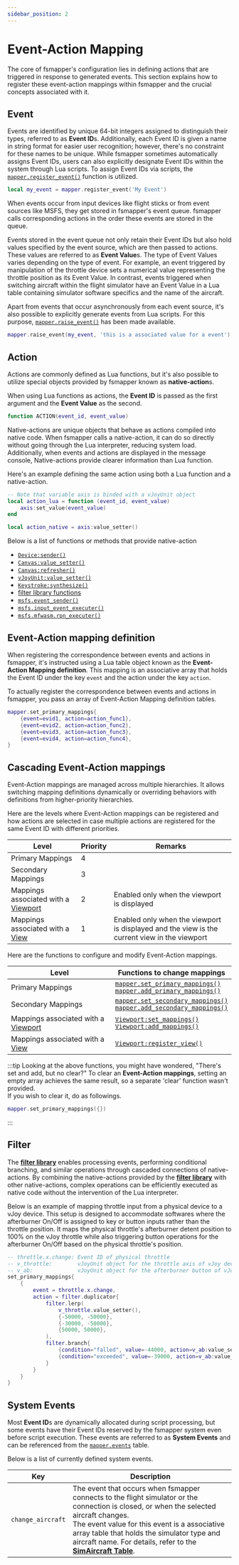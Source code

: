 ```yaml
---
sidebar_position: 2
---
```


# Event-Action Mapping
The core of fsmapper's configuration lies in defining actions that are triggered in response to generated events.
This section explains how to register these event-action mappings within fsmapper and the crucial concepts associated with it.

## Event
Events are identified by unique 64-bit integers assigned to distinguish their types, referred to as **Event ID**s.
Additionally, each Event ID is given a name in string format for easier user recognition; however, there's no constraint for these names to be unique.
While fsmapper sometimes automatically assigns Event IDs, users can also explicitly designate Event IDs within the system through Lua scripts. To assign Event IDs via scripts, the [`mapper.register_event()`](/libs/mapper/mapper_register_event) function is utilized.
```lua
local my_event = mapper.register_event('My Event')
```

When events occur from input devices like flight sticks or from event sources like MSFS, they get stored in fsmapper's event queue.
fsmapper calls corresponding actions in the order these events are stored in the queue.

Events stored in the event queue not only retain their Event IDs but also hold values specified by the event source, which are then passed to actions.
These values are referred to as **Event Value**s.
The type of Event Values varies depending on the type of event. For example, an event triggered by manipulation of the throttle device sets a numerical value representing the throttle position as its Event Value. In contrast, events triggered when switching aircraft within the flight simulator have an Event Value in a Lua table containing simulator software specifics and the name of the aircraft.

Apart from events that occur asynchronously from each event source, it's also possible to explicitly generate events from Lua scripts. For this purpose, [`mapper.raise_event()`](/libs/mapper/mapper_raise_event) has been made available.
```lua
mapper.raise_event(my_event, 'this is a associated value for a event')
```


## Action
Actions are commonly defined as Lua functions, but it's also possible to utilize special objects provided by fsmapper known as **native-action**s.

When using Lua functions as actions, the **Event ID** is passed as the first argument and the **Event Value** as the second.
```lua title="Action Function Definition"
function ACTION(event_id, event_value)
```

Native-actions are unique objects that behave as actions compiled into native code. When fsmapper calls a native-action, it can do so directly without going through the Lua interpreter, reducing system load. Additionally, when events and actions are displayed in the message console, Native-actions provide clearer information than Lua function.

Here's an example defining the same action using both a Lua function and a native-action.
```lua
-- Note that variable axis is binded with a vJoyUnit object
local action_lua = function (event_id, event_value)
    axis:set_value(event_value)
end

local action_native = axis:value_setter()
```

Below is a list of functions or methods that provide native-action
- [`Device:sender()`](/libs/mapper/Device/Device-sender)
- [`Canvas:value_setter()`](/libs/mapper/Canvas/Canvas-value_setter)
- [`Canvas:refresher()`](/libs/mapper/Canvas/Canvas-refresher)
- [`vJoyUnit:value_setter()`](/libs/mapper/vJoyUnit/vJoyUnit-value_setter)
- [`Keystroke:synthesize()`](/libs/mapper/Keystroke/Keystroke-synthesizer)
- [filter library functions](/libs/filter)
- [`msfs.event_sender()`](/libs/msfs/msfs_event_sender)
- [`msfs.input_event_executer()`](/libs/msfs/msfs_input_event_executer)
- [`msfs.mfwasm.rpn_executer()`](/libs/msfs/msfs_mfwasm_rpn_executer)

## Event-Action mapping definition
When registering the correspondence between events and actions in fsmapper, 
it's instructed using a Lua table object known as the **Event-Action Mapping definition**.
This mapping is an associative array that holds the Event ID under the key `event` and the action under the key `action`.

To actually register the correspondence between events and actions in fsmapper, you pass an array of Event-Action Mapping definition tables.
```lua
mapper.set_primary_mappings{
    {event=evid1, action=action_func1},
    {event=evid2, action=action_func2},
    {event=evid3, action=action_func3},
    {event=evid4, action=action_func4},
}
```

## Cascading Event-Action mappings
Event-Action mappings are managed across multiple hierarchies. 
It allows switching mapping definitions dynamically or overriding behaviors with definitions from higher-priority hierarchies.

Here are the levels where Event-Action mappings can be registered and how actions are selected in case multiple actions are registered for the same Event ID with different priorities.

|Level | Priority | Remarks|
|------|----------|--------|
|Primary Mappings|4||
|Secondary Mappings|3||
|Mappings associated with a [Viewport](/guide/virtual_instrument_panel#components-for-virtual-instrument-panel)|2|Enabled only when the viewport is displayed|
|Mappings associated with a [View](/guide/virtual_instrument_panel#components-for-virtual-instrument-panel)|1|Enabled only when the viewport is displayed and the view is the current view in the viewport|

Here are the functions to configure and modify Event-Action mappings.

|Level | Functions to change mappings| 
|------|----------|
|Primary Mappings|[`mapper.set_primary_mappings()`](/libs/mapper/mapper_set_primary_mappings)<br/>[`mapper.add_primary_mappings()`](/libs/mapper/mapper_add_primary_mappings)
|Secondary Mappings|[`mapper.set_secondary_mappings()`](/libs/mapper/mapper_set_secondary_mappings)<br/>[`mapper.add_secondary_mappings()`](/libs/mapper/mapper_add_secondary_mappings)
|Mappings associated with a [Viewport](/guide/virtual_instrument_panel#components-for-virtual-instrument-panel)|[`Viewport:set_mappings()`](/libs/mapper/Viewport/Viewport-set_mappings)<br/>[`Viewport:add_mappings()`](/libs/mapper/Viewport/Viewport-add_mappings)
|Mappings associated with a [View](/guide/virtual_instrument_panel#components-for-virtual-instrument-panel)|[`Viewport:register_view()`](/libs/mapper/Viewport/Viewport-register_view)

:::tip
Looking at the above functions, you might have wondered, "There's set and add, but no clear?" 
To clear an **Event-Action mappings**, setting an empty array achieves the same result, so a separate 'clear' function wasn't provided.<br/>
If you wish to clear it, do as followings.

```lua
mapper.set_primary_mappings({})
```
:::

## Filter
The [**filter library**](/libs/filter/) enables processing events, performing conditional branching, and similar operations through cascaded connections of native-actions.
By combining the native-actions provided by the [**filter library**](/libs/filter/) with other native-actions, complex operations can be efficiently executed as native code without the intervention of the Lua interpreter.

Below is an example of mapping throttle input from a physical device to a vJoy device. 
This setup is designed to accommodate softwares where the afterburner On/Off is assigned to key or button inputs rather than the throttle position. It maps the physical throttle's afterburner detent position to 100% on the vJoy throttle while also triggering button operations for the afterburner On/Off based on the physical throttle's position.

```lua
-- throttle.x.change: Event ID of physical throttle
-- v_throttle:        vJoyUnit object for the throttle axis of vJoy device
-- v_ab:              vJoyUnit object for the afterburner button of vJoy device
set_primary_mappings{
    {
        event = throttle.x.change,
        action = filter.duplicator{
            filter.lerp(
                v_throttle.value_setter(),
                {-50000, -50000},
                {-30000, -50000},
                {50000, 50000},
            ),
            filter.branch{
                {condition="falled", value=-44000, action=v_ab:value_setter(true)},
                {condition="exceeded", value=-39000, action=v_ab:value_setter(false)}
            }
        }
    }
}
```

## System Events
Most **Event ID**s are dynamically allocated during script processing, but some events have their Event IDs reserved by the fsmapper system even before script execution. 
These events are referred to as **System Events** and can be referenced from the [`mapper.events`](/libs/mapper/mapper_events) table.

Below is a list of currently defined system events.

|Key|Description|
|---|-----------|
|`change_aircraft`|The event that occurs when fsmapper connects to the flight simulator or the connection is closed, or when the selected aircraft changes.<br/>The event value for this event is a associative array table that holds the simulator type and aircraft name. For details, refer to the [**SimAircraft Table**](/libs/mapper/mapper_events#simaircraft-table).

